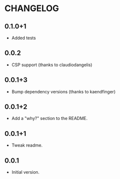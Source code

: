 # CHANGELOG

## 0.1.0+1

* Added tests

## 0.0.2

* CSP support (thanks to claudiodangelis)

## 0.0.1+3

* Bump dependency versions (thanks to kaendfinger)

## 0.0.1+2

* Add a "why?" section to the README.

## 0.0.1+1

* Tweak readme.

## 0.0.1

* Initial version.
